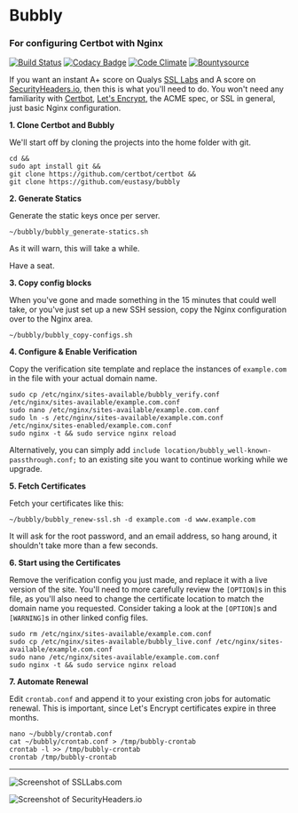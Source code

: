 # Bubbly

### For configuring Certbot with Nginx

[![Build Status](https://travis-ci.org/eustasy/bubbly.svg?branch=master)](https://travis-ci.org/eustasy/bubbly)
[![Codacy Badge](https://api.codacy.com/project/badge/Grade/ecf6627cc61b43d6a1b52b9991b86680)](https://www.codacy.com/app/lewisgoddard/bubbly?utm_source=github.com&amp;utm_medium=referral&amp;utm_content=eustasy/bubbly&amp;utm_campaign=Badge_Grade)
[![Code Climate](https://codeclimate.com/github/eustasy/bubbly/badges/gpa.svg)](https://codeclimate.com/github/eustasy/bubbly)
[![Bountysource](https://www.bountysource.com/badge/tracker?tracker_id=25541893)](https://www.bountysource.com/teams/eustasy/issues?tracker_ids=25541893)

If you want an instant A+ score on Qualys [SSL Labs](https://www.ssllabs.com/ssltest/analyze.html?d=lewisgoddard.me.uk) and A score on [SecurityHeaders.io](https://securityheaders.io/?q=lewisgoddard.me.uk&followRedirects=on), then this is what you'll need to do. You won't need any familiarity with [Certbot](https://github.com/certbot/certbot), [Let's Encrypt](https://letsencrypt.org/), the ACME spec, or SSL in general, just basic Nginx configuration.

**1. Clone Certbot and Bubbly**

We'll start off by cloning the projects into the home folder with git.

```
cd &&
sudo apt install git &&
git clone https://github.com/certbot/certbot &&
git clone https://github.com/eustasy/bubbly
```

**2. Generate Statics**

Generate the static keys once per server.

```
~/bubbly/bubbly_generate-statics.sh
```

As it will warn, this will take a while.

Have a seat.

**3. Copy config blocks**

When you've gone and made something in the 15 minutes that could well take, or you've just set up a new SSH session, copy the Nginx configuration over to the Nginx area.

```
~/bubbly/bubbly_copy-configs.sh
```

**4. Configure & Enable Verification**

Copy the verification site template and replace the instances of `example.com` in the file with your actual domain name.

```
sudo cp /etc/nginx/sites-available/bubbly_verify.conf /etc/nginx/sites-available/example.com.conf
sudo nano /etc/nginx/sites-available/example.com.conf
sudo ln -s /etc/nginx/sites-available/example.com.conf /etc/nginx/sites-enabled/example.com.conf
sudo nginx -t && sudo service nginx reload
```

Alternatively, you can simply add `include location/bubbly_well-known-passthrough.conf;` to an existing site you want to continue working while we upgrade.


**5. Fetch Certificates**

Fetch your certificates like this:

```
~/bubbly/bubbly_renew-ssl.sh -d example.com -d www.example.com
```

It will ask for the root password, and an email address, so hang around, it shouldn't take more than a few seconds.

**6. Start using the Certificates**

Remove the verification config you just made, and replace it with a live version of the site. You'll need to more carefully review the `[OPTION]`s in this file, as you'll also need to change the certificate location to match the domain name you requested. Consider taking a look at the `[OPTION]`s and `[WARNING]`s in other linked config files.

```
sudo rm /etc/nginx/sites-available/example.com.conf
sudo cp /etc/nginx/sites-available/bubbly_live.conf /etc/nginx/sites-available/example.com.conf
sudo nano /etc/nginx/sites-available/example.com.conf
sudo nginx -t && sudo service nginx reload
```

**7. Automate Renewal**

Edit `crontab.conf` and append it to your existing cron jobs for automatic renewal. This is important, since Let's Encrypt certificates expire in three months.

```
nano ~/bubbly/crontab.conf
cat ~/bubbly/crontab.conf > /tmp/bubbly-crontab
crontab -l >> /tmp/bubbly-crontab
crontab /tmp/bubbly-crontab
```

---

![Screenshot of SSLLabs.com](https://raw.githubusercontent.com/eustasy/bubbly/master/screenshot_ssllabs.com.png)

![Screenshot of SecurityHeaders.io](https://raw.githubusercontent.com/eustasy/bubbly/master/screenshot_securityheaders.io.png)
